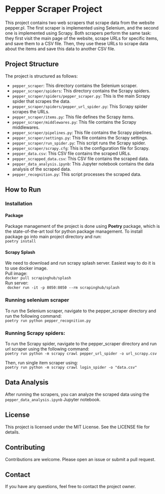 # Pepper Scraper Project
This project contains two web scrapers that scrape data from the website pepper.pl. The first scraper is implemented using Selenium, and the second one is implemented using Scrapy. Both scrapers perform the same task: they first visit the main page of the website, scrape URLs for specific items, and save them to a CSV file. Then, they use these URLs to scrape data about the items and save this data to another CSV file.

## Project Structure
The project is structured as follows:

- `pepper_scraper`: This directory contains the Selenium scraper.
- `pepper_scraper/spiders`: This directory contains the Scrapy spiders.
- `pepper_scraper/spiders/pepper_scraper.py`: This is the main Scrapy spider that scrapes the data.
- `pepper_scraper/spiders/pepper_url_spider.py`: This Scrapy spider scrapes the URLs.
- `pepper_scraper/items.py`: This file defines the Scrapy items.
- `pepper_scraper/middlewares.py`: This file contains the Scrapy middlewares.
- `pepper_scraper/pipelines.py`: This file contains the Scrapy pipelines.
- `pepper_scraper/settings.py`: This file contains the Scrapy settings.
- `pepper_scraper/run_spider.py`: This script runs the Scrapy spider.
- `pepper_scraper/scrapy.cfg`: This is the configuration file for Scrapy.
- `pepper_data.csv`: This CSV file contains the scraped URLs.
- `pepper_scrapped_data.csv`: This CSV file contains the scraped data.
- `pepper_data_analysis.ipynb`: This Jupyter notebook contains the data analysis of the scraped data.
- `pepper_recognition.py`: This script processes the scraped data.

## How to Run
### Installation
#### Package
Package management of the project is done using **Poetry** package, which is the state-of-the-art tool for python package management.
To install package go into main project directory and run:  
```poetry install```  

#### Scrapy Splash
We need to download and run scrapy splash server. Easiest way to do it is to use docker image.  
Pull image:  
```docker pull scrapinghub/splash ```  
Run server:  
``` docker run -it -p 8050:8050 --rm scrapinghub/splash```  

### Running selenium scraper
To run the Selenium scraper, navigate to the pepper_scraper directory and run the following command:  
```poetry run python pepper_recognition.py```

### Running Scrapy spiders:
To run the Scrapy spider, navigate to the pepper_scraper directory and run url scraper using the following command:  
```poetry run python -m scrapy crawl pepper_url_spider -o url_scrapy.csv```  

Then, run single item scraper using:  
```poetry run python -m scrapy crawl login_spider -o "data.csv"```  

## Data Analysis
After running the scrapers, you can analyze the scraped data using the ```pepper_data_analysis.ipynb``` Jupyter notebook.  

## License
This project is licensed under the MIT License. See the LICENSE file for details.

## Contributing
Contributions are welcome. Please open an issue or submit a pull request.

## Contact
If you have any questions, feel free to contact the project owner.
